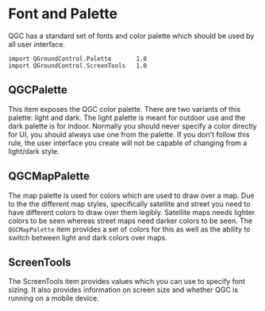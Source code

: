 # Font and Palette

QGC has a standard set of fonts and color palette which should be used by all user interface.

```
import QGroundControl.Palette 		1.0
import QGroundControl.ScreenTools 	1.0
```

## QGCPalette

This item exposes the QGC color palette. There are two variants of this palette: light and dark. The light palette is meant for outdoor use and the dark palette is for indoor. Normally you should never specify a color directly for UI, you should always use one from the palette. If you don't follow this rule, the user interface you create will not be capable of changing from a light/dark style.

## QGCMapPalette

The map palette is used for colors which are used to draw over a map. Due to the the different map styles, specifically satellite and street you need to have different colors to draw over them legibly. Satellite maps needs lighter colors to be seen whereas street maps need darker colors to be seen. The ``QGCMapPalette`` item provides a set of colors for this as well as the ability to switch between light and dark colors over maps.

## ScreenTools

The ScreenTools item provides values which you can use to specify font sizing. It also provides information on screen size and whether QGC is running on a mobile device.

